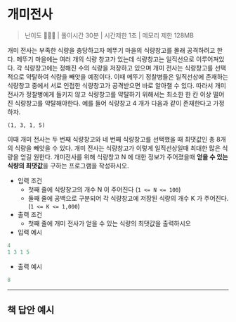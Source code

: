 # 개미전사

> 난이도 🧡💛🤍 | 풀이시간 30분 | 시간제한 1초 | 메모리 제한 128MB

개미 전사는 부족한 식량을 충당하고자 메뚜기 마을의 식량창고를 몰래 공격하려고 한다. 메뚜기 마을에는 여러 개의 식량 창고가 있는데 식량창고는 일직선으로 이루어져있다. 각 식량창고에는 정해진 수의 식량을 저장하고 있으며 개미 전사는 식량창고를 선택적으로 약탈하여 식량을 빼앗을 예정이다. 이때 메뚜기 정찰병들은 일직선상에 존재하는 식량창고 중에서 서로 인접한 식량창고가 공격받으면 바로 알아챌 수 있다. 따라서 개미 전사가 정찰병에게 들키지 않고 식량창고를 약탈하기 위해서는 최소한 한 칸 이상 떨어진 식량창고를 약탈해야한다. 예를 들어 식량창고 4 개가 다음과 같이 존재한다고 가정하자.

``` 
(1, 3, 1, 5)
```
이때 개미 전사는 두 번째 식량창고와 네 번째 식량창고를 선택했을 때 최댓값인 총 8개의 식량을 빼앗을 수 있다. 개미 전사는 식량창고가 이렇게 일직선상일때 최대한 많은 식량을 얻길 원한다. 개미전사를 위해 식량창고 N 에 대한 정보가 주어졌을때 **얻을 수 있는 식량의 최댓값**을 구하는 프로그램을 작성하시오.

* 입력 조건
  * 첫째 줄에 식량창고의 개수 N 이 주어진다 (`1 <= N <= 100`)
  * 둘째 줄에 공백으로 구분되어 각 식량창고에 저장된 식량의 개수 K 가 주어진다. (`1 <= K <= 1,000`)
* 출력 조건
  * 첫째 줄에 개미 전사가 얻을 수 있는 식량의 최댓값을 출력하시오
* 입력 예시

``` python
4
1 3 1 5
```

* 출력 예시
``` python
8
```

------

## 책 답안 예시

``` python

```